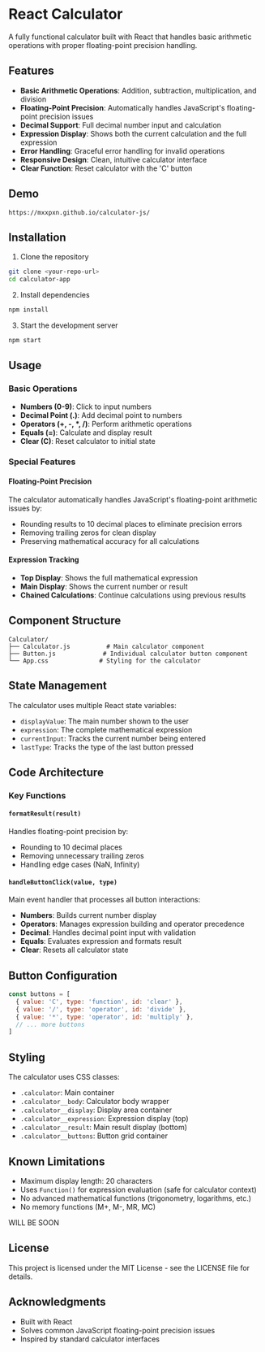# React Calculator

A fully functional calculator built with React that handles basic arithmetic operations with proper floating-point precision handling.

## Features

- **Basic Arithmetic Operations**: Addition, subtraction, multiplication, and division
- **Floating-Point Precision**: Automatically handles JavaScript's floating-point precision issues
- **Decimal Support**: Full decimal number input and calculation
- **Expression Display**: Shows both the current calculation and the full expression
- **Error Handling**: Graceful error handling for invalid operations
- **Responsive Design**: Clean, intuitive calculator interface
- **Clear Function**: Reset calculator with the 'C' button

## Demo

```
https://mxxpxn.github.io/calculator-js/
```

## Installation

1. Clone the repository
```bash
git clone <your-repo-url>
cd calculator-app
```

2. Install dependencies
```bash
npm install
```

3. Start the development server
```bash
npm start
```

## Usage

### Basic Operations
- **Numbers (0-9)**: Click to input numbers
- **Decimal Point (.)**: Add decimal point to numbers
- **Operators (+, -, *, /)**: Perform arithmetic operations
- **Equals (=)**: Calculate and display result
- **Clear (C)**: Reset calculator to initial state

### Special Features

#### Floating-Point Precision
The calculator automatically handles JavaScript's floating-point arithmetic issues by:
- Rounding results to 10 decimal places to eliminate precision errors
- Removing trailing zeros for clean display
- Preserving mathematical accuracy for all calculations

#### Expression Tracking
- **Top Display**: Shows the full mathematical expression
- **Main Display**: Shows the current number or result
- **Chained Calculations**: Continue calculations using previous results

## Component Structure

```
Calculator/
├── Calculator.js          # Main calculator component
├── Button.js             # Individual calculator button component
└── App.css              # Styling for the calculator
```

## State Management

The calculator uses multiple React state variables:

- `displayValue`: The main number shown to the user
- `expression`: The complete mathematical expression
- `currentInput`: Tracks the current number being entered
- `lastType`: Tracks the type of the last button pressed

## Code Architecture

### Key Functions

#### `formatResult(result)`
Handles floating-point precision by:
- Rounding to 10 decimal places
- Removing unnecessary trailing zeros
- Handling edge cases (NaN, Infinity)

#### `handleButtonClick(value, type)`
Main event handler that processes all button interactions:
- **Numbers**: Builds current number display
- **Operators**: Manages expression building and operator precedence
- **Decimal**: Handles decimal point input with validation
- **Equals**: Evaluates expression and formats result
- **Clear**: Resets all calculator state

## Button Configuration

```javascript
const buttons = [
  { value: 'C', type: 'function', id: 'clear' },
  { value: '/', type: 'operator', id: 'divide' },
  { value: '*', type: 'operator', id: 'multiply' },
  // ... more buttons
]
```

## Styling

The calculator uses CSS classes:
- `.calculator`: Main container
- `.calculator__body`: Calculator body wrapper  
- `.calculator__display`: Display area container
- `.calculator__expression`: Expression display (top)
- `.calculator__result`: Main result display (bottom)
- `.calculator__buttons`: Button grid container

## Known Limitations

- Maximum display length: 20 characters
- Uses `Function()` for expression evaluation (safe for calculator context)
- No advanced mathematical functions (trigonometry, logarithms, etc.)
- No memory functions (M+, M-, MR, MC)

WILL BE SOON


## License

This project is licensed under the MIT License - see the LICENSE file for details.

## Acknowledgments

- Built with React
- Solves common JavaScript floating-point precision issues
- Inspired by standard calculator interfaces
